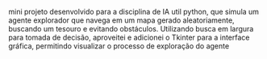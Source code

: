 mini projeto desenvolvido para a disciplina de IA util python, que simula um agente explorador que navega em um mapa gerado aleatoriamente, buscando um tesouro e evitando obstáculos. Utilizando busca em largura para tomada de decisão, aproveitei e adicionei o Tkinter para a interface gráfica, permitindo visualizar o processo de exploração do agente
